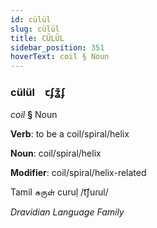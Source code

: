 ```yaml
---
id: cülül
slug: cülül
title: CÜLÜL
sidebar_position: 351
hoverText: coil § Noun
---
```


### cülül&emsp;<span kind="abugida">ꞇʄʓ͊ʄ</span>

*coil* **§** Noun

**Verb**: to be a coil/spiral/helix

**Noun**: coil/spiral/helix

**Modifier**: coil/spiral/helix-related

Tamil சுருள் curuḷ /t͡ʃuɾul/

*Dravidian Language Family*